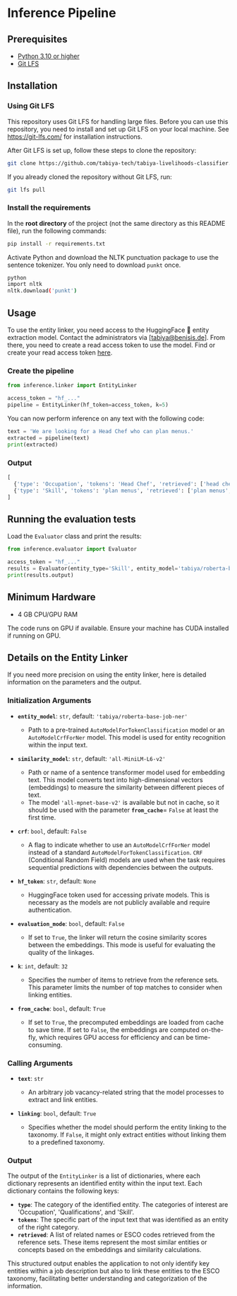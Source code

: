 # Inference Pipeline

## Prerequisites

- [Python 3.10 or higher](https://www.python.org/downloads/)
- [Git LFS](https://git-lfs.github.com/)

## Installation

### Using Git LFS

This repository uses Git LFS for handling large files. Before you can use this repository, you need to install and set up Git LFS on your local machine.
See https://git-lfs.com/ for installation instructions.

After Git LFS is set up, follow these steps to clone the repository:

```bash
git clone https://github.com/tabiya-tech/tabiya-livelihoods-classifier.git
```

If you already cloned the repository without Git LFS, run:

```bash
git lfs pull
```

### Install the requirements

In the **root directory** of the project (not the same directory as this README file), run the following commands:

```bash
pip install -r requirements.txt
```

Activate Python and download the NLTK punctuation package to use the sentence tokenizer. You only need to download `punkt` once.

```bash
python
import nltk
nltk.download('punkt')
```

## Usage

To use the entity linker, you need access to the HuggingFace 🤗 entity extraction model. Contact the administrators via [tabiya@benisis.de]. From there, you need to create a read access token to use the model. Find or create your read access token [here](https://huggingface.co/settings/tokens).

### Create the pipeline

```python
from inference.linker import EntityLinker

access_token = "hf_..."
pipeline = EntityLinker(hf_token=access_token, k=5)
```

You can now perform inference on any text with the following code:

```python
text = 'We are looking for a Head Chef who can plan menus.'
extracted = pipeline(text)
print(extracted)
```

### Output

```python
[
  {'type': 'Occupation', 'tokens': 'Head Chef', 'retrieved': ['head chef', 'industrial head chef', 'head pastry chef', 'chef', 'kitchen chef']},
  {'type': 'Skill', 'tokens': 'plan menus', 'retrieved': ['plan menus', 'plan patient menus', 'present menus', 'plan schedule', 'plan engineering activities']}
]
```

## Running the evaluation tests

Load the `Evaluator` class and print the results:

```python
from inference.evaluator import Evaluator

access_token = "hf_..."
results = Evaluator(entity_type='Skill', entity_model='tabiya/roberta-base-job-ner', similarity_model='all-MiniLM-L6-v2', crf=False, evaluation_mode=True, hf_token=access_token)
print(results.output)
```

## Minimum Hardware

- 4 GB CPU/GPU RAM

The code runs on GPU if available. Ensure your machine has CUDA installed if running on GPU.

## Details on the Entity Linker

If you need more precision on using the entity linker, here is detailed information on the parameters and the output.

### Initialization Arguments

- **`entity_model`**: `str`, default: `'tabiya/roberta-base-job-ner'`
  - Path to a pre-trained `AutoModelForTokenClassification` model or an `AutoModelCrfForNer` model. This model is used for entity recognition within the input text.
  
- **`similarity_model`**: `str`, default: `'all-MiniLM-L6-v2'`
  - Path or name of a sentence transformer model used for embedding text. This model converts text into high-dimensional vectors (embeddings) to measure the similarity between different pieces of text.
  - The model `'all-mpnet-base-v2'` is available but not in cache, so it should be used with the parameter **`from_cache`**= `False` at least the first time.
  
- **`crf`**: `bool`, default: `False`
  - A flag to indicate whether to use an `AutoModelCrfForNer` model instead of a standard `AutoModelForTokenClassification`. `CRF` (Conditional Random Field) models are used when the task requires sequential predictions with dependencies between the outputs.
  
- **`hf_token`**: `str`, default: `None`
  - HuggingFace token used for accessing private models. This is necessary as the models are not publicly available and require authentication.
  
- **`evaluation_mode`**: `bool`, default: `False`
  - If set to `True`, the linker will return the cosine similarity scores between the embeddings. This mode is useful for evaluating the quality of the linkages.
  
- **`k`**: `int`, default: `32`
  - Specifies the number of items to retrieve from the reference sets. This parameter limits the number of top matches to consider when linking entities.
  
- **`from_cache`**: `bool`, default: `True`
  - If set to `True`, the precomputed embeddings are loaded from cache to save time. If set to `False`, the embeddings are computed on-the-fly, which requires GPU access for efficiency and can be time-consuming.

### Calling Arguments

- **`text`**: `str`
  - An arbitrary job vacancy-related string that the model processes to extract and link entities.
  
- **`linking`**: `bool`, default: `True`
  - Specifies whether the model should perform the entity linking to the taxonomy. If `False`, it might only extract entities without linking them to a predefined taxonomy.

### Output

The output of the `EntityLinker` is a list of dictionaries, where each dictionary represents an identified entity within the input text. Each dictionary contains the following keys:

- **`type`**: The category of the identified entity. The categories of interest are 'Occupation', 'Qualifications', and 'Skill'.
- **`tokens`**: The specific part of the input text that was identified as an entity of the right category.
- **`retrieved`**: A list of related names or ESCO codes retrieved from the reference sets. These items represent the most similar entities or concepts based on the embeddings and similarity calculations.

This structured output enables the application to not only identify key entities within a job description but also to link these entities to the ESCO taxonomy, facilitating better understanding and categorization of the information.